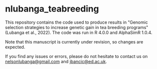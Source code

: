 # nlubanga_teabreeding

This repository contains the code used to produce results in "Genomic selection strategies to increase genetic gain in tea breeding programs" (Lubanga et al., 2022). The code was run in R 4.0.0 and AlphaSimR 1.0.4.

Note that this manuscript is currently under revision, so changes are expected. 

If you find any issues or errors, please do not hesitate to contact us on nelsonlubanga@gmail.com and jbancic@ed.ac.uk.
